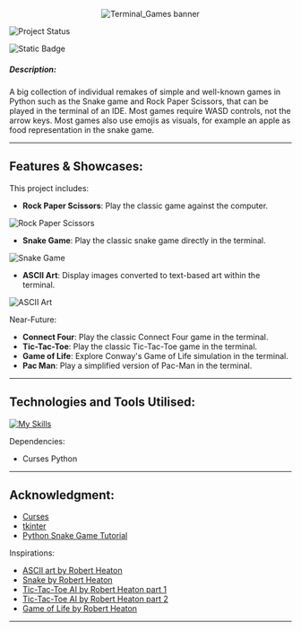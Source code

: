 
<div align="center">
 
 ![Terminal_Games banner](https://github.com/user-attachments/assets/7daeffa3-c1a5-415c-a99b-8851bc7f400d)

</div>

![Project Status](https://img.shields.io/badge/status-in_progress-brightgreen)

![Static Badge](https://img.shields.io/badge/made_with-python-blue)

##### **Description**:
A big collection of individual remakes of simple and well-known games in Python such as the Snake game and Rock Paper Scissors, that can be played in the terminal of an IDE.
Most games require WASD controls, not the arrow keys. 
Most games also use emojis as visuals, for example an apple as food representation in the snake game.

----
## Features & Showcases:
This project includes:
- **Rock Paper Scissors**: Play the classic game against the computer.

![Rock Paper Scissors](https://github.com/user-attachments/assets/4c388f78-d106-4ea1-a011-0e4c91adaa9c)

- **Snake Game**: Play the classic snake game directly in the terminal.

![Snake Game](https://github.com/user-attachments/assets/3bfa2b88-faf5-43d5-8886-d7f2ec4f6523)

- **ASCII Art**: Display images converted to text-based art within the terminal.

![ASCII Art](https://github.com/user-attachments/assets/6b2a1b54-1343-4db6-bb2c-8a81e1559b4b)


Near-Future:
- **Connect Four**: Play the classic Connect Four game in the terminal.
- **Tic-Tac-Toe**: Play the classic Tic-Tac-Toe game in the terminal.
- **Game of Life**: Explore Conway's Game of Life simulation in the terminal.
- **Pac Man**: Play a simplified version of Pac-Man in the terminal.

----
## Technologies and Tools Utilised:

[![My Skills](https://skillicons.dev/icons?i=python,vscode)](https://skillicons.dev)

Dependencies:
- Curses Python

---
## Acknowledgment:

- [Curses](https://docs.python.org/3/howto/curses.html)
- [tkinter](https://docs.python.org/3/library/tkinter.html)
- [Python Snake Game Tutorial](https://www.youtube.com/watch?v=M_npdRYD4K0)


Inspirations:
- [ASCII art by Robert Heaton](https://robertheaton.com/2018/06/12/programming-projects-for-advanced-beginners-ascii-art/)
- [Snake by Robert Heaton](https://robertheaton.com/2018/12/02/programming-project-5-snake/)
- [Tic-Tac-Toe AI by Robert Heaton part 1](https://robertheaton.com/2018/10/09/programming-projects-for-advanced-beginners-3-a/)
- [Tic-Tac-Toe AI by Robert Heaton part 2](https://robertheaton.com/2018/10/09/programming-projects-for-advanced-beginners-3-b/)
- [Game of Life by Robert Heaton](https://robertheaton.com/2018/07/20/project-2-game-of-life/)

---

